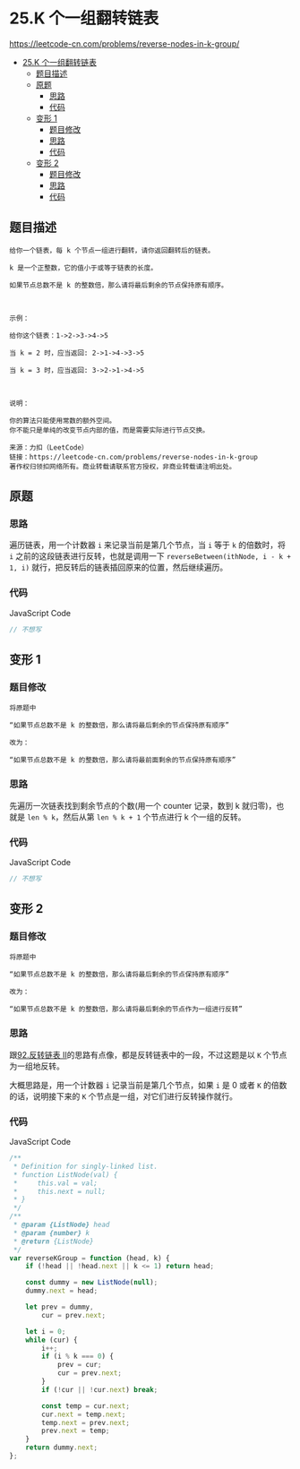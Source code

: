 # 25.K 个一组翻转链表

https://leetcode-cn.com/problems/reverse-nodes-in-k-group/

- [25.K 个一组翻转链表](#25k-个一组翻转链表)
  - [题目描述](#题目描述)
  - [原题](#原题)
    - [思路](#思路)
    - [代码](#代码)
  - [变形 1](#变形-1)
    - [题目修改](#题目修改)
    - [思路](#思路-1)
    - [代码](#代码-1)
  - [变形 2](#变形-2)
    - [题目修改](#题目修改-1)
    - [思路](#思路-2)
    - [代码](#代码-2)

## 题目描述

```
给你一个链表，每 k 个节点一组进行翻转，请你返回翻转后的链表。

k 是一个正整数，它的值小于或等于链表的长度。

如果节点总数不是 k 的整数倍，那么请将最后剩余的节点保持原有顺序。

 

示例：

给你这个链表：1->2->3->4->5

当 k = 2 时，应当返回: 2->1->4->3->5

当 k = 3 时，应当返回: 3->2->1->4->5

 

说明：

你的算法只能使用常数的额外空间。
你不能只是单纯的改变节点内部的值，而是需要实际进行节点交换。

来源：力扣（LeetCode）
链接：https://leetcode-cn.com/problems/reverse-nodes-in-k-group
著作权归领扣网络所有。商业转载请联系官方授权，非商业转载请注明出处。
```

## 原题

### 思路

遍历链表，用一个计数器 `i` 来记录当前是第几个节点，当 `i` 等于 `k` 的倍数时，将 `i` 之前的这段链表进行反转，也就是调用一下 `reverseBetween(ithNode, i - k + 1, i)` 就行，把反转后的链表插回原来的位置，然后继续遍历。

### 代码

JavaScript Code

```js
// 不想写
```

## 变形 1

### 题目修改

```
将原题中

“如果节点总数不是 k 的整数倍，那么请将最后剩余的节点保持原有顺序”

改为：

“如果节点总数不是 k 的整数倍，那么请将最前面剩余的节点保持原有顺序”
```

### 思路

先遍历一次链表找到剩余节点的个数(用一个 counter 记录，数到 k 就归零)，也就是 `len % k`，然后从第 `len % k + 1` 个节点进行 k 个一组的反转。

### 代码

JavaScript Code

```js
// 不想写
```

## 变形 2

### 题目修改

```
将原题中

“如果节点总数不是 k 的整数倍，那么请将最后剩余的节点保持原有顺序”

改为：

“如果节点总数不是 k 的整数倍，那么请将最后剩余的节点作为一组进行反转”
```

### 思路

跟[92.反转链表 II](./35.reverse-linked-list-ii.md)的思路有点像，都是反转链表中的一段，不过这题是以 `K` 个节点为一组地反转。

大概思路是，用一个计数器 `i` 记录当前是第几个节点，如果 `i` 是 0 或者 `K` 的倍数的话，说明接下来的 `K` 个节点是一组，对它们进行反转操作就行。

### 代码

JavaScript Code

```js
/**
 * Definition for singly-linked list.
 * function ListNode(val) {
 *     this.val = val;
 *     this.next = null;
 * }
 */
/**
 * @param {ListNode} head
 * @param {number} k
 * @return {ListNode}
 */
var reverseKGroup = function (head, k) {
    if (!head || !head.next || k <= 1) return head;

    const dummy = new ListNode(null);
    dummy.next = head;

    let prev = dummy,
        cur = prev.next;

    let i = 0;
    while (cur) {
        i++;
        if (i % k === 0) {
            prev = cur;
            cur = prev.next;
        }
        if (!cur || !cur.next) break;

        const temp = cur.next;
        cur.next = temp.next;
        temp.next = prev.next;
        prev.next = temp;
    }
    return dummy.next;
};
```
